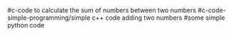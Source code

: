 #c-code to calculate the sum of numbers between two numbers
#c-code-simple-programming/simple c++ code adding two numbers 
#some simple python code
